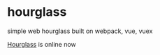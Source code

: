 # hourglass
simple web hourglass built on webpack, vue, vuex

[Hourglass](https://hourglass-eb580.web.app/) is online now
